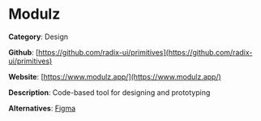 
# Modulz

**Category**: Design

**Github**: [https://github.com/radix-ui/primitives](https://github.com/radix-ui/primitives)

**Website**: [https://www.modulz.app/](https://www.modulz.app/)

**Description**:
Code-based tool for designing and prototyping

**Alternatives**: [Figma](https://www.figma.com/)
